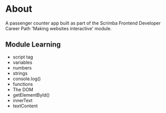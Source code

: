 # About

A passenger counter app built as part of the Scrimba Frontend Developer Career Path 'Making websites interactive' module.

## Module Learning

- script tag
- variables
- numbers
- strings
- console.log()
- functions
- The DOM
- getElementById()
- innerText
- textContent
